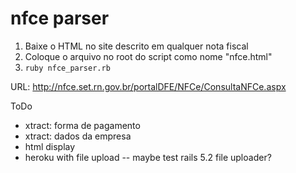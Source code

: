 # nfce parser

1. Baixe o HTML no site descrito em qualquer nota fiscal
2. Coloque o arquivo no root do script como nome "nfce.html"
3. `ruby nfce_parser.rb`

URL: http://nfce.set.rn.gov.br/portalDFE/NFCe/ConsultaNFCe.aspx

ToDo

- xtract: forma de pagamento
- xtract: dados da empresa
- html display
- heroku with file upload
-- maybe test rails 5.2 file uploader?
